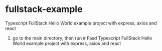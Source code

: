 # fullstack-example
 Typescript FullStack Hello World example project with express, axios and react

1. go to the main directory, then run # Fasd
 Typescript FullStack Hello World example project with express, axios and react

